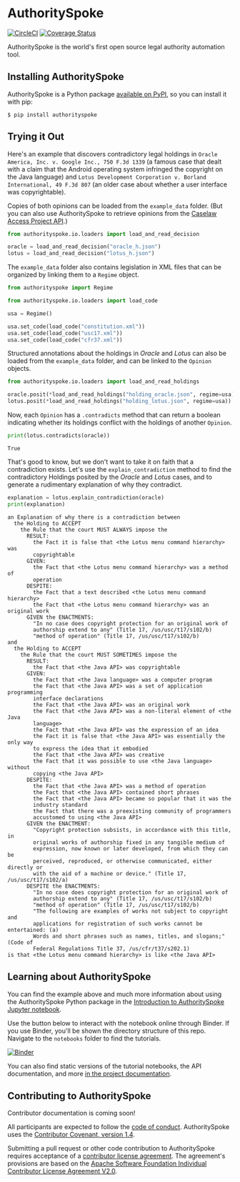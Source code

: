 # AuthoritySpoke

[![CircleCI](https://circleci.com/gh/mscarey/AuthoritySpoke.svg?style=svg)](https://circleci.com/gh/mscarey/AuthoritySpoke) [![Coverage Status](https://coveralls.io/repos/github/mscarey/AuthoritySpoke/badge.svg?branch=master)](https://coveralls.io/github/mscarey/AuthoritySpoke?branch=master)

AuthoritySpoke is the world's first open source legal authority automation tool.

## Installing AuthoritySpoke

AuthoritySpoke is a Python package [available on PyPI](https://pypi.org/project/AuthoritySpoke/), so you can install it with pip:

```
$ pip install authorityspoke
```

## Trying it Out

Here's an example that discovers contradictory legal holdings in `Oracle America, Inc. v. Google Inc., 750 F.3d 1339` (a famous case that dealt with a claim that the Android operating system infringed the copyright on the Java language) and `Lotus Development Corporation v. Borland International, 49 F.3d 807` (an older case about whether a user interface was copyrightable).

Copies of both opinions can be loaded from the `example_data` folder. (But you can also use AuthoritySpoke to retrieve opinions from the [Caselaw Access Project API](https://api.case.law/v1/).)

```python
from authorityspoke.io.loaders import load_and_read_decision

oracle = load_and_read_decision("oracle_h.json")
lotus = load_and_read_decision("lotus_h.json")
```

The `example_data` folder also contains legislation in XML files that can be organized by linking them to a `Regime` object.

```python
from authorityspoke import Regime

from authorityspoke.io.loaders import load_code

usa = Regime()

usa.set_code(load_code("constitution.xml"))
usa.set_code(load_code("usc17.xml"))
usa.set_code(load_code("cfr37.xml"))
```

Structured annotations about the holdings in _Oracle_ and _Lotus_ can also be loaded from the `example_data` folder, and can be linked to the `Opinion` objects.

```python
from authorityspoke.io.loaders import load_and_read_holdings

oracle.posit(*load_and_read_holdings("holding_oracle.json", regime=usa))
lotus.posit(*load_and_read_holdings("holding_lotus.json", regime=usa))
```

Now, each `Opinion` has a `.contradicts` method that can return a boolean indicating whether its holdings conflict with the holdings of another `Opinion`.

```python
print(lotus.contradicts(oracle))
```

```
True
```

That's good to know, but we don't want to take it on faith that a contradiction exists. Let's use the `explain_contradiction` method to find the contradictory Holdings posited by the _Oracle_ and _Lotus_ cases, and to generate a rudimentary explanation of why they contradict.

```python
explanation = lotus.explain_contradiction(oracle)
print(explanation)
```

```
an Explanation of why there is a contradiction between
  the Holding to ACCEPT
    the Rule that the court MUST ALWAYS impose the
      RESULT:
        the Fact it is false that <the Lotus menu command hierarchy> was
        copyrightable
      GIVEN:
        the Fact that <the Lotus menu command hierarchy> was a method of
        operation
      DESPITE:
        the Fact that a text described <the Lotus menu command hierarchy>
        the Fact that <the Lotus menu command hierarchy> was an original work
      GIVEN the ENACTMENTS:
        "In no case does copyright protection for an original work of
        authorship extend to any" (Title 17, /us/usc/t17/s102/b)
        "method of operation" (Title 17, /us/usc/t17/s102/b)
and
  the Holding to ACCEPT
    the Rule that the court MUST SOMETIMES impose the
      RESULT:
        the Fact that <the Java API> was copyrightable
      GIVEN:
        the Fact that <the Java language> was a computer program
        the Fact that <the Java API> was a set of application programming
        interface declarations
        the Fact that <the Java API> was an original work
        the Fact that <the Java API> was a non-literal element of <the Java
        language>
        the Fact that <the Java API> was the expression of an idea
        the Fact it is false that <the Java API> was essentially the only way
        to express the idea that it embodied
        the Fact that <the Java API> was creative
        the Fact that it was possible to use <the Java language> without
        copying <the Java API>
      DESPITE:
        the Fact that <the Java API> was a method of operation
        the Fact that <the Java API> contained short phrases
        the Fact that <the Java API> became so popular that it was the
        industry standard
        the Fact that there was a preexisting community of programmers
        accustomed to using <the Java API>
      GIVEN the ENACTMENT:
        "Copyright protection subsists, in accordance with this title, in
        original works of authorship fixed in any tangible medium of
        expression, now known or later developed, from which they can be
        perceived, reproduced, or otherwise communicated, either directly or
        with the aid of a machine or device." (Title 17, /us/usc/t17/s102/a)
      DESPITE the ENACTMENTS:
        "In no case does copyright protection for an original work of
        authorship extend to any" (Title 17, /us/usc/t17/s102/b)
        "method of operation" (Title 17, /us/usc/t17/s102/b)
        "The following are examples of works not subject to copyright and
        applications for registration of such works cannot be entertained: (a)
        Words and short phrases such as names, titles, and slogans;" (Code of
        Federal Regulations Title 37, /us/cfr/t37/s202.1)
is that <the Lotus menu command hierarchy> is like <the Java API>
```

## Learning about AuthoritySpoke

You can find the example above and much more information about using the AuthoritySpoke Python package in the [Introduction to AuthoritySpoke Jupyter notebook](notebooks/introduction.ipynb).

Use the button below to interact with the notebook online through Binder. If you use Binder, you'll be shown the directory structure of this repo. Navigate to the `notebooks` folder to find the tutorials.

[![Binder](https://mybinder.org/badge_logo.svg)](https://mybinder.org/v2/gh/mscarey/AuthoritySpoke/master)

You can also find static versions of the tutorial notebooks, the API documentation, and more [in the project documentation](https://authorityspoke.readthedocs.io/en/latest/).


## Contributing to AuthoritySpoke

Contributor documentation is coming soon!

All participants are expected to follow the [code of conduct](code_of_conduct.md). AuthoritySpoke uses the [Contributor Covenant, version 1.4](https://www.contributor-covenant.org/version/1/4/code-of-conduct.html).

Submitting a pull request or other code contribution to AuthoritySpoke requires acceptance of a [contributor license agreement](contributor_agreement.md). The agreement's provisions are based on the [Apache Software Foundation Individual Contributor License Agreement V2.0](http://www.apache.org/licenses/icla.pdf).
